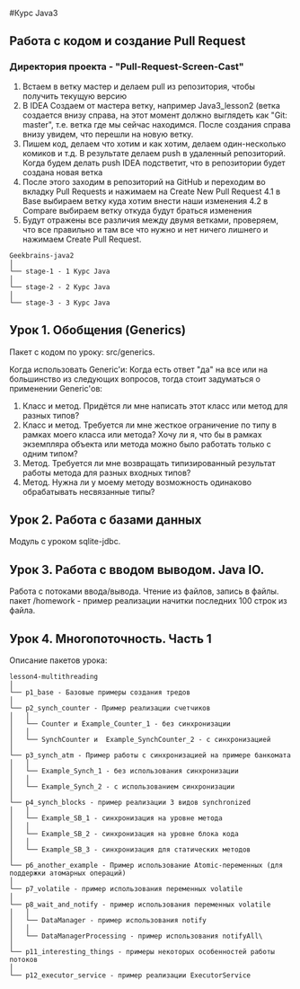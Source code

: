 #Курс Java3 

## Работа с кодом и создание Pull Request
### Директория проекта - "Pull-Request-Screen-Cast" 

1. Встаем в ветку мастер и делаем pull из репозитория, чтобы получить текущую версию
2. В IDEA Создаем от мастера ветку, например Java3_lesson2 (ветка создается внизу справа, на этот момент должно выглядеть как "Git: master", т.е. ветка где мы сейчас находимся. После создания справа внизу увидем, что перешли на новую ветку.
3. Пишем код, делаем что хотим и как хотим, делаем один-несколько комиков и т.д. В результате делаем push в удаленный репозиторий. Когда будем делать push IDEA подстветит, что в репозитории будет создана новая ветка
4. После этого заходим в репозиторий на GitHub и переходим во вкладку Pull Requests и нажимаем на Create New Pull Request
  4.1 в Base выбираем ветку куда хотим внести наши изменения
  4.2 в Compare выбираем ветку откуда будут браться изменения
5. Будут отражены все различия между двумя ветками, проверяем, что все правильно и там все что нужно и нет ничего лишнего и нажимаем Create Pull Request.


```
Geekbrains-java2
│
└── stage-1 - 1 Курс Java
│
└── stage-2 - 2 Курс Java
│
└── stage-3 - 3 Курс Java
```

## Урок 1. Обобщения (Generics)

Пакет с кодом по уроку: src/generics.

Когда использовать Generic'и:
Когда есть ответ "да" на все или на большинство из следующих вопросов, тогда стоит задуматься о применении Generic'ов:
1. Класс и метод. Придётся ли мне написать этот класс или метод для разных типов?
2. Класс и метод. Требуется ли мне жесткое ограничение по типу в рамках моего класса или метода? Хочу ли я, что бы в рамках экземпляра объекта или метода можно было работать только с одним типом?
3. Метод. Требуется ли мне возвращать типизированный результат работы метода для разных входных типов?
4. Метод. Нужна ли у моему методу возможность одинаково обрабатывать несвязанные типы?

## Урок 2. Работа с базами данных

Модуль с уроком sqlite-jdbc.


## Урок 3. Работа с вводом выводом. Java IO.

Работа с потоками ввода/вывода. Чтение из файлов, запись в файлы.
пакет /homework - пример реализации начитки последних 100 строк из файла.

## Урок 4. Многопоточность. Часть 1

Описание пакетов урока:
```
lesson4-multithreading
│
└── p1_base - Базовые примеры создания тредов
│
└── p2_synch_counter - Пример реализации счетчиков
│   │
│   └── Counter и Example_Counter_1 - без синхронизации
│   │
│   └── SynchCounter и  Example_SynchCounter_2 - c синхронизацией
│
└── p3_synch_atm - Пример работы с синхронизацией на примере банкомата
│   │
│   └── Example_Synch_1 - без использования синхронизации
│   │
│   └── Example_Synch_2 - с использованием синхронизации
│
└── p4_synch_blocks - пример реализации 3 видов synchronized
│   │
│   └── Example_SB_1 - синхронизация на уровне метода
│   │
│   └── Example_SB_2 - синхронизация на уровне блока кода
│   │
│   └── Example_SB_3 - синхронизация для статических методов
│
└── p6_another_example - Пример использование Atomic-переменных (для поддержки атомарных операций)
│
└── p7_volatile - пример использования переменных volatile
│
└── p8_wait_and_notify - пример использования переменных volatile
│   │
│   └── DataManager - пример использования notify
│   │
│   └── DataManagerProcessing - пример использования notifyAll\
│
└── p11_interesting_things - примеры некоторых особенностей работы потоков
│
└── p12_executor_service - пример реализации ExecutorService

```
